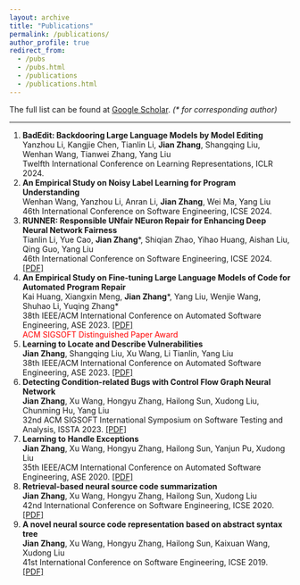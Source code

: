 ```yaml
---
layout: archive
title: "Publications"
permalink: /publications/
author_profile: true
redirect_from: 
  - /pubs
  - /pubs.html
  - /publications
  - /publications.html
---
```


The full list can be found at <a href="https://scholar.google.com/citations?user=ki1y5TQAAAAJ&hl=en">Google Scholar</a>. <i>(* for corresponding author)</i>

---
1. **BadEdit: Backdooring Large Language Models by Model Editing**  
   Yanzhou Li, Kangjie Chen, Tianlin Li, **Jian Zhang**, Shangqing Liu, Wenhan Wang, Tianwei Zhang, Yang Liu  
   Twelfth International Conference on Learning Representations, ICLR 2024.
1. **An Empirical Study on Noisy Label Learning for Program Understanding**  
   Wenhan Wang, Yanzhou Li, Anran Li, **Jian Zhang**, Wei Ma, Yang Liu  
   46th International Conference on Software Engineering, ICSE 2024.  
1. **RUNNER: Responsible UNfair NEuron Repair for Enhancing Deep Neural Network Fairness**  
   Tianlin Li, Yue Cao, **Jian Zhang**\*, Shiqian Zhao, Yihao Huang, Aishan Liu, Qing Guo, Yang Liu  
   46th International Conference on Software Engineering, ICSE 2024. [\[PDF\]](http://zhangj111.github.io/files/ICSE24_RUNNER.pdf)
1. **An Empirical Study on Fine-tuning Large Language Models of Code for Automated Program Repair**  
   Kai Huang, Xiangxin Meng, **Jian Zhang**\*, Yang Liu, Wenjie Wang, Shuhao Li, Yuqing Zhang\*  
   38th IEEE/ACM International Conference on Automated Software Engineering, ASE 2023. [\[PDF\]](http://zhangj111.github.io/files/ASE23_APR_Study.pdf)  
   <font color="red">ACM SIGSOFT Distinguished Paper Award</font>
1. **Learning to Locate and Describe Vulnerabilities**  
   **Jian Zhang**, Shangqing Liu, Xu Wang, Li Tianlin, Yang Liu  
   38th IEEE/ACM International Conference on Automated Software Engineering, ASE 2023. [\[PDF\]](http://zhangj111.github.io/files/ASE23_VulTeller.pdf)
1. **Detecting Condition-related Bugs with Control Flow Graph Neural Network**  
   **Jian Zhang**, Xu Wang, Hongyu Zhang, Hailong Sun, Xudong Liu, Chunming Hu, Yang Liu  
   32nd ACM SIGSOFT International Symposium on Software Testing and Analysis, ISSTA 2023. [\[PDF\]](http://zhangj111.github.io/files/ISSTA23_CFGNN.pdf)
1. **Learning to Handle Exceptions**  
   **Jian Zhang**, Xu Wang, Hongyu Zhang, Hailong Sun, Yanjun Pu, Xudong Liu  
   35th IEEE/ACM International Conference on Automated Software Engineering, ASE 2020. [\[PDF\]](http://zhangj111.github.io/files/ASE20_Nexgen.pdf)
1. **Retrieval-based neural source code summarization**  
   **Jian Zhang**, Xu Wang, Hongyu Zhang, Hailong Sun, Xudong Liu  
   42nd International Conference on Software Engineering, ICSE 2020. [\[PDF\]](http://zhangj111.github.io/files/ICSE20_Rencos.pdf)
1. **A novel neural source code representation based on abstract syntax tree**  
   **Jian Zhang**, Xu Wang, Hongyu Zhang, Hailong Sun, Kaixuan Wang, Xudong Liu  
   41st International Conference on Software Engineering, ICSE 2019. [\[PDF\]](http://zhangj111.github.io/files/ICSE19_ASTNN.pdf)
